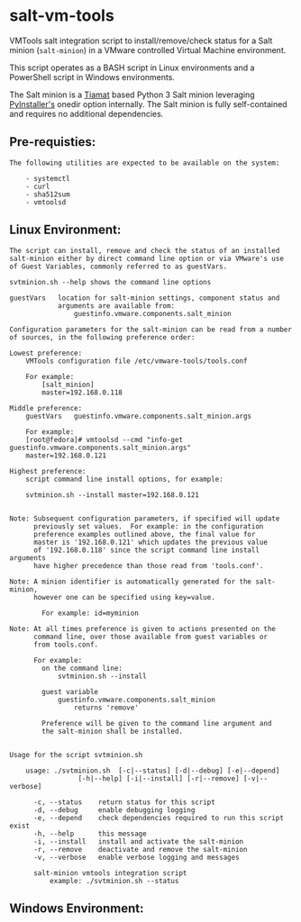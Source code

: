 salt-vm-tools
=============

VMTools salt integration script to install/remove/check status for a
Salt minion (`salt-minion`) in a VMware controlled Virtual Machine environment.

This script operates as a BASH script in Linux environments and a
PowerShell script in Windows environments.

The Salt minion is a [Tiamat](https://gitlab.com/saltstack/pop/tiamat) based Python 3 Salt minion leveraging
[PyInstaller's](https://www.pyinstaller.org/) onedir option internally. The Salt minion is fully
self-contained and requires no additional dependencies.

Pre-requisties:
---------------
    The following utilities are expected to be available on the system:

        - systemctl
        - curl
        - sha512sum
        - vmtoolsd

Linux Environment:
------------------
    The script can install, remove and check the status of an installed
    salt-minion either by direct command line option or via VMware's use
    of Guest Variables, commonly referred to as guestVars.

    svtminion.sh --help shows the command line options

    guestVars   location for salt-minion settings, component status and
                arguments are available from:
                    guestinfo.vmware.components.salt_minion

    Configuration parameters for the salt-minion can be read from a number
    of sources, in the following preference order:

    Lowest preference:
        VMTools configuration file /etc/vmware-tools/tools.conf

        For example:
            [salt_minion]
            master=192.168.0.118

    Middle preference:
        guestVars   guestinfo.vmware.components.salt_minion.args

        For example:
        [root@fedora]# vmtoolsd --cmd "info-get guestinfo.vmware.components.salt_minion.args"
        master=192.168.0.121

    Highest preference:
        script command line install options, for example:

        svtminion.sh --install master=192.168.0.121


    Note: Subsequent configuration parameters, if specified will update
          previously set values.  For example: in the configuration
          preference examples outlined above, the final value for
          master is '192.168.0.121' which updates the previous value
          of '192.168.0.118' since the script command line install arguments
          have higher precedence than those read from 'tools.conf'.

    Note: A minion identifier is automatically generated for the salt-minion,
          however one can be specified using key=value.

            For example: id=myminion

    Note: At all times preference is given to actions presented on the
          command line, over those available from guest variables or
          from tools.conf.

          For example:
            on the command line:
                svtminion.sh --install

            guest variable
                guestinfo.vmware.components.salt_minion
                    returns 'remove'

            Preference will be given to the command line argument and
            the salt-minion shall be installed.


    Usage for the script svtminion.sh

        usage: ./svtminion.sh  [-c|--status] [-d|--debug] [-e|--depend]
                     [-h|--help] [-i|--install] [-r|--remove] [-v|--verbose]

          -c, --status    return status for this script
          -d, --debug     enable debugging logging
          -e, --depend    check dependencies required to run this script exist
          -h, --help      this message
          -i, --install   install and activate the salt-minion
          -r, --remove    deactivate and remove the salt-minion
          -v, --verbose   enable verbose logging and messages

          salt-minion vmtools integration script
              example: ./svtminion.sh --status


Windows Environment:
--------------------
